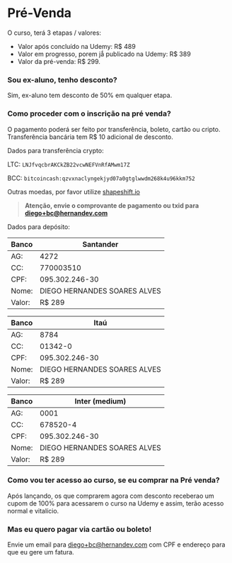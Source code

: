 # Pré-Venda

O curso, terá 3 etapas / valores:

- Valor após concluído na Udemy: R$ 489
- Valor em progresso, porem jǻ publicado na Udemy: R$ 389
- Valor da pré-venda: R$ 299.

### Sou ex-aluno, tenho desconto?
Sim, ex-aluno tem desconto de 50% em qualquer etapa.

### Como proceder com o inscrição na pré venda?

O pagamento poderá ser feito por transferência, boleto, cartão ou cripto. Transferência bancária tem R$ 10 adicional de desconto.

Dados para transferência crypto:

LTC: `LNJfvqcbrAKCkZB22vcwNEFVnRfAMwm17Z`

BCC: `bitcoincash:qzvxnaclyngekjyd07a0gtglwwdm268k4u96kkm752`

Outras moedas, por favor utilize [shapeshift.io](shapeshift.io)

> **Atenção, envie o comprovante de pagamento ou txid para diego+bc@hernandev.com**

Dados para depósito:

| Banco     | Santander
| -         | -
| AG:       | 4272
| CC:       | 770003510
| CPF:      | 095.302.246-30
| Nome:     | DIEGO HERNANDES SOARES ALVES
| Valor:    | R$ 289 

| Banco     | Itaú
| -         | -
| AG:       | 8784
| CC:       | 01342-0
| CPF:      | 095.302.246-30
| Nome:     | DIEGO HERNANDES SOARES ALVES
| Valor:    | R$ 289 

| Banco     | Inter (medium)
| -         | -
| AG:       | 0001
| CC:       | 678520-4
| CPF:      | 095.302.246-30
| Nome:     | DIEGO HERNANDES SOARES ALVES
| Valor:    | R$ 289 

### Como vou ter acesso ao curso, se eu comprar na Pré venda?

Após lançando, os que comprarem agora com desconto receberao um cupom de 100% para acessarem o curso na Udemy e assim, terão acesso normal e vitalício.

### Mas eu quero pagar via cartão ou boleto!

Envie um email para diego+bc@hernandev.com com CPF e endereço para que eu gere um fatura.
